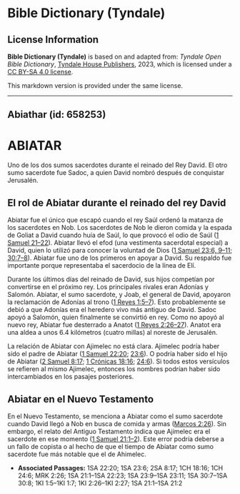 # Bible Dictionary (Tyndale)

## License Information

**Bible Dictionary (Tyndale)** is based on and adapted from: _Tyndale Open Bible Dictionary_, [Tyndale House Publishers](https://tyndaleopenresources.com/), 2023, which is licensed under a [CC BY-SA 4.0 license](https://creativecommons.org/licenses/by-sa/4.0/legalcode.en).

This markdown version is provided under the same license.



--------------------------------

## Abiathar (id: 658253)

ABIATAR
=======

Uno de los dos sumos sacerdotes durante el reinado del Rey David. El otro sumo sacerdote fue Sadoc, a quien David nombró después de conquistar Jerusalén.

El rol de Abiatar durante el reinado del rey David
--------------------------------------------------

Abiatar fue el único que escapó cuando el rey Saúl ordenó la matanza de los sacerdotes en Nob. Los sacerdotes de Nob le dieron comida y la espada de Goliat a David cuando huía de Saúl, lo que provocó el odio de Saúl ([1 Samuel 21–22](https://ref.ly/1Sam21:1-1Sam22:23)). Abiatar llevó el efod (una vestimenta sacerdotal especial) a David, quien lo utilizó para conocer la voluntad de Dios ([1 Samuel 23:6, 9–11](https://ref.ly/1Sam23:6,1Sam23:9-1Sam23:11); [30:7–8](https://ref.ly/1Sam30:7-1Sam30:8)). Abiatar fue uno de los primeros en apoyar a David. Su respaldo fue importante porque representaba el sacerdocio de la línea de Elí.

Durante los últimos días del reinado de David, sus hijos competían por convertirse en el próximo rey. Los principales rivales eran Adonías y Salomón. Abiatar, el sumo sacerdote, y Joab, el general de David, apoyaron la reclamación de Adonías al trono ([1 Reyes 1:5–7](https://ref.ly/1Kgs1:5-1Kgs1:7)). Esto probablemente se debió a que Adonías era el heredero vivo más antiguo de David. Sadoc apoyó a Salomón, quien finalmente se convirtió en rey. Como no apoyó al nuevo rey, Abiatar fue desterrado a Anatot ([1 Reyes 2:26–27](https://ref.ly/1Kgs2:26-1Kgs2:27)). Anatot era una aldea a unos 6\.4 kilómetros (cuatro millas) al noreste de Jerusalén.

La relación de Abiatar con Ajimelec no está clara. Ajimelec podría haber sido el padre de Abiatar ([1 Samuel 22:20](https://ref.ly/1Sam22:20); [23:6](https://ref.ly/1Sam23:6)). O podría haber sido el hijo de Abiatar ([2 Samuel 8:17](https://ref.ly/2Sam8:17); [1 Crónicas 18:16](https://ref.ly/1Chr18:16); [24:6](https://ref.ly/1Chr24:6)). Si todos estos versículos se refieren al mismo Ajimelec, entonces los nombres podrían haber sido intercambiados en los pasajes posteriores.

Abiatar en el Nuevo Testamento
------------------------------

En el Nuevo Testamento, se menciona a Abiatar como el sumo sacerdote cuando David llegó a Nob en busca de comida y armas ([Marcos 2:26](https://ref.ly/Mark2:26)). Sin embargo, el relato del Antiguo Testamento indica que Ajimelec era el sacerdote en ese momento ([1 Samuel 21:1–2](https://ref.ly/1Sam21:1-1Sam21:2)). Este error podría deberse a un fallo de copista o al hecho de que el tiempo de Abiatar como sumo sacerdote fue más notable que el de Ahimelec.

* **Associated Passages:** 1SA 22:20; 1SA 23:6; 2SA 8:17; 1CH 18:16; 1CH 24:6; MRK 2:26; 1SA 21:1–1SA 22:23; 1SA 23:9–1SA 23:11; 1SA 30:7–1SA 30:8; 1KI 1:5–1KI 1:7; 1KI 2:26–1KI 2:27; 1SA 21:1–1SA 21:2


